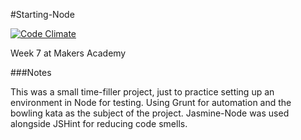 #Starting-Node

[![Code Climate](https://codeclimate.com/github/nickbdyer/starting-node/badges/gpa.svg)](https://codeclimate.com/github/nickbdyer/starting-node)

Week 7 at Makers Academy

###Notes

This was a small time-filler project, just to practice setting up an
environment in Node for testing. Using Grunt for automation and the bowling
kata as the subject of the project. Jasmine-Node was used alongside JSHint for
reducing code smells.

